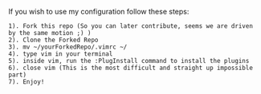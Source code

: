 If you wish to use my configuration follow these steps:

    1). Fork this repo (So you can later contribute, seems we are driven by the same motion ;) )
    2). Clone the Forked Repo
    3). mv ~/yourForkedRepo/.vimrc ~/
    4). type vim in your terminal
    5). inside vim, run the :PlugInstall command to install the plugins
    6). close vim (This is the most difficult and straight up impossible part)
    7). Enjoy!
